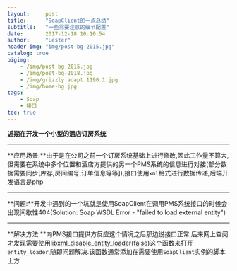 ```yaml
---
layout:     post
title:      "SoapClient的一点总结"
subtitle:   "一些需要注意的细节配置"
date:       2017-12-18 10:10:54
author:     "Lester"
header-img: "img/post-bg-2015.jpg"
catalog: true
bigimg:
    - /img/post-bg-2015.jpg
    - /img/post-bg-2018.jpg
    - /img/grizzly.adapt.1190.1.jpg
    - /img/home-bg.jpg
tags:
    - Soap
    - 接口
toc: true
---
```



**近期在开发一个小型的酒店订房系统**  

---

**应用场景:**由于是在公司之前一个订房系统基础上进行修改,因此工作量不算大,但需要在系统中多个位置和酒店方提供的另一个PMS系统的信息进行对接(部分数据需要同步[库存,房间编号,订单信息等等]),接口使用`xml`格式进行数据传递,后端开发语言是php  

---

**问题:**开发中遇到的一个坑就是使用SoapClient在调用PMS系统接口的时候会出现间歇性404(Solution: Soap WSDL Error - "failed to load external entity")  

---

**解决方法:**向PMS接口提供方反应这个情况之后那边说接口正常,后来网上查阅才发现需要使用[libxml_disable_entity_loader(false)](http://php.net/manual/zh/function.libxml-disable-entity-loader.php)这个函数来打开`entity_loader`,随即问题解决.该函数通常添加在需要使用`SoapClient`实例的脚本上方

